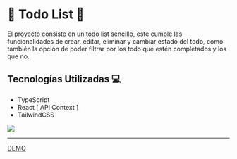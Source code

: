 # 📃 Todo List 📃

El proyecto consiste en un todo list sencillo, este cumple las funcionalidades de crear, editar, eliminar y cambiar estado del todo, como también la opción de poder filtrar por los todo que estén completados y los que no.

## Tecnologías Utilizadas 💻

- TypeScript
- React [ API Context ]
- TailwindCSS

<img src="https://i.imgur.com/K4gYQib.png" />

---

[DEMO](https://react-typescript-tailwind-todoapp.vercel.app/)
